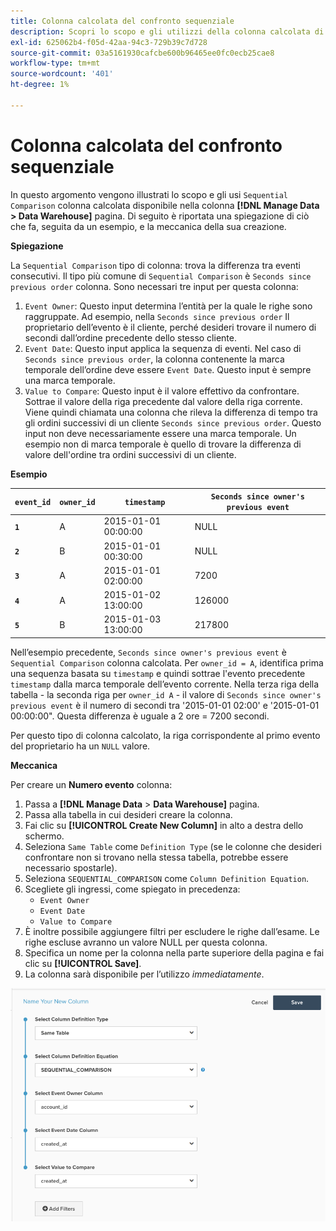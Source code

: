 ```yaml
---
title: Colonna calcolata del confronto sequenziale
description: Scopri lo scopo e gli utilizzi della colonna calcolata di Confronto sequenziale.
exl-id: 625062b4-f05d-42aa-94c3-729b39c7d728
source-git-commit: 03a5161930cafcbe600b96465ee0fc0ecb25cae8
workflow-type: tm+mt
source-wordcount: '401'
ht-degree: 1%

---
```


# Colonna calcolata del confronto sequenziale

In questo argomento vengono illustrati lo scopo e gli usi `Sequential Comparison` colonna calcolata disponibile nella colonna **[!DNL Manage Data > Data Warehouse]** pagina. Di seguito è riportata una spiegazione di ciò che fa, seguita da un esempio, e la meccanica della sua creazione.

**Spiegazione**

La `Sequential Comparison` tipo di colonna: trova la differenza tra eventi consecutivi. Il tipo più comune di `Sequential Comparison` è `Seconds since previous order` colonna. Sono necessari tre input per questa colonna:

1. `Event Owner`: Questo input determina l’entità per la quale le righe sono raggruppate. Ad esempio, nella `Seconds since previous order` Il proprietario dell’evento è il cliente, perché desideri trovare il numero di secondi dall’ordine precedente dello stesso cliente.
1. `Event Date`: Questo input applica la sequenza di eventi. Nel caso di `Seconds since previous order`, la colonna contenente la marca temporale dell’ordine deve essere `Event Date`. Questo input è sempre una marca temporale.
1. `Value to Compare`: Questo input è il valore effettivo da confrontare. Sottrae il valore della riga precedente dal valore della riga corrente. Viene quindi chiamata una colonna che rileva la differenza di tempo tra gli ordini successivi di un cliente `Seconds since previous order`. Questo input non deve necessariamente essere una marca temporale. Un esempio non di marca temporale è quello di trovare la differenza di valore dell&#39;ordine tra ordini successivi di un cliente.

**Esempio**

| **`event_id`** | **`owner_id`** | **`timestamp`** | **`Seconds since owner's previous event`** |
|--- |--- |--- |--- |
| **`1`** | A | 2015-01-01 00:00:00 | NULL |
| **`2`** | B | 2015-01-01 00:30:00 | NULL |
| **`3`** | A | 2015-01-01 02:00:00 | 7200 |
| **`4`** | A | 2015-01-02 13:00:00 | 126000 |
| **`5`** | B | 2015-01-03 13:00:00 | 217800 |

Nell’esempio precedente, `Seconds since owner's previous event` è `Sequential Comparison` colonna calcolata. Per `owner_id = A`, identifica prima una sequenza basata su `timestamp` e quindi sottrae l&#39;evento precedente `timestamp` dalla marca temporale dell’evento corrente. Nella terza riga della tabella - la seconda riga per `owner_id A` - il valore di `Seconds since owner's previous event` è il numero di secondi tra &#39;2015-01-01 02:00&#39; e &#39;2015-01-01 00:00:00&quot;. Questa differenza è uguale a 2 ore = 7200 secondi.

Per questo tipo di colonna calcolato, la riga corrispondente al primo evento del proprietario ha un `NULL` valore.

**Meccanica**

Per creare un **Numero evento** colonna:

1. Passa a **[!DNL Manage Data** > **Data Warehouse]** pagina.
1. Passa alla tabella in cui desideri creare la colonna.
1. Fai clic su **[!UICONTROL Create New Column]** in alto a destra dello schermo.
1. Seleziona `Same Table` come `Definition Type` (se le colonne che desideri confrontare non si trovano nella stessa tabella, potrebbe essere necessario spostarle).
1. Seleziona `SEQUENTIAL_COMPARISON` come `Column Definition Equation`.
1. Scegliete gli ingressi, come spiegato in precedenza:
   - `Event Owner`
   - `Event Date`
   - `Value to Compare`
1. È inoltre possibile aggiungere filtri per escludere le righe dall’esame. Le righe escluse avranno un valore NULL per questa colonna.
1. Specifica un nome per la colonna nella parte superiore della pagina e fai clic su **[!UICONTROL Save]**.
1. La colonna sarà disponibile per l’utilizzo *immediatamente*.

![SEC](../../assets/SEC_new.png)

